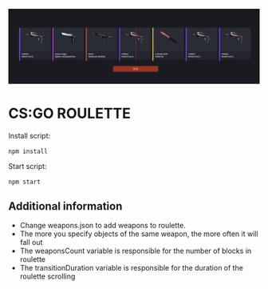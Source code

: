 ![img.png](img.png)

# CS:GO ROULETTE

Install script:
```shell
npm install
```

Start script:
```shell
npm start
```

## Additional information

+ Change weapons.json to add weapons to roulette.
+ The more you specify objects of the same weapon, the more often it will fall out
+ The weaponsCount variable is responsible for the number of blocks in roulette
+ The transitionDuration variable is responsible for the duration of the roulette scrolling
